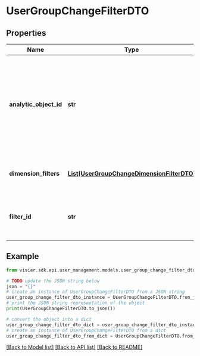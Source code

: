 # UserGroupChangeFilterDTO


## Properties

Name | Type | Description | Notes
------------ | ------------- | ------------- | -------------
**analytic_object_id** | **str** | The analytic object the filter applies to. Currently, the only supported analytic object is &#x60;Employee&#x60;. Default is &#x60;Employee&#x60;. | [optional] 
**dimension_filters** | [**List[UserGroupChangeDimensionFilterDTO]**](UserGroupChangeDimensionFilterDTO.md) | The dimensions in the dynamic filter. | [optional] 
**filter_id** | **str** | The unique identifier of the filter. Omit if creating a new filter. | [optional] 

## Example

```python
from visier.sdk.api.user_management.models.user_group_change_filter_dto import UserGroupChangeFilterDTO

# TODO update the JSON string below
json = "{}"
# create an instance of UserGroupChangeFilterDTO from a JSON string
user_group_change_filter_dto_instance = UserGroupChangeFilterDTO.from_json(json)
# print the JSON string representation of the object
print(UserGroupChangeFilterDTO.to_json())

# convert the object into a dict
user_group_change_filter_dto_dict = user_group_change_filter_dto_instance.to_dict()
# create an instance of UserGroupChangeFilterDTO from a dict
user_group_change_filter_dto_from_dict = UserGroupChangeFilterDTO.from_dict(user_group_change_filter_dto_dict)
```
[[Back to Model list]](../README.md#documentation-for-models) [[Back to API list]](../README.md#documentation-for-api-endpoints) [[Back to README]](../README.md)


